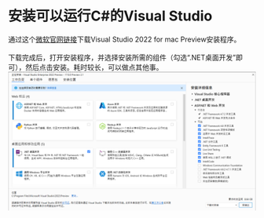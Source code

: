 # 安装可以运行C#的Visual Studio

通过这个[微软官网链接](https://visualstudio.microsoft.com/zh-hans/vs/mac/preview/)下载Visual Studio 2022 for mac Preview安装程序。
<br>
<br>
下载完成后，打开安装程序，并选择安装所需的组件（勾选“.NET桌面开发”即可），然后点击安装。耗时较长，可以做点其他事。
![avatar](1.png)

# 